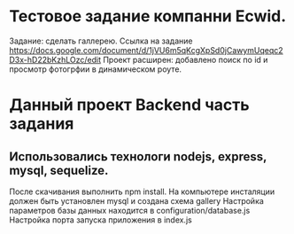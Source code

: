 # Тестовое задание компанни Ecwid.
Задание: сделать галлерею.
Ссылка на задание https://docs.google.com/document/d/1jVU6m5qKcgXpSd0jCawymUqeqc2D3x-hD22bKzhLOzc/edit
Проект расширен: добавлено поиск по id и просмотр фотогрфии в динамическом роуте.
# Данный проект Backend часть задания
## Использовались технологи nodejs, express, mysql, sequelize.
После скачивания выполнить npm install.
На компьютере инсталяции должен быть установлен mysql и создана схема gallery
Настройка параметров базы данных находится в configuration/database.js
Настройка порта запуска приложения в index.js
